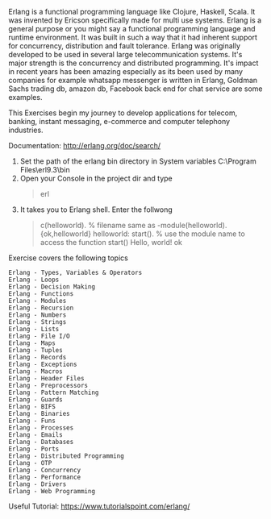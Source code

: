 Erlang is a functional programming language like Clojure, Haskell, Scala. It was invented by Ericson specifically made for multi use systems. 
Erlang is a general purpose or you might say a functional programming language and runtime environment.
It was built in such a way that it had inherent support for concurrency, distribution and fault tolerance. 
Erlang was originally developed to be used in several large telecommunication systems. 
It's major strength is the concurrency and distributed programming.
It's impact in recent years has been amazing especially as its been used by many companies 
for example whatsapp messenger is written in Erlang, Goldman Sachs trading db, amazon db, Facebook back end for chat service are some examples.

This Exercises begin my journey to develop applications for telecom, banking, instant messaging, e-commerce and computer telephony industries. 

Documentation: http://erlang.org/doc/search/

1. Set the path of the erlang bin directory in System variables
C:\Program Files\erl9.3\bin
2. Open your Console in the project dir and type
	> erl
3. It takes you to Erlang shell. Enter the follwong
	> c(helloworld). % filename same as -module(helloworld).
{ok,helloworld}
	> helloworld: start(). % use the module name to access the function start()
Hello, world!
ok

Exercise covers the following topics

	Erlang - Types, Variables & Operators
	Erlang - Loops
	Erlang - Decision Making
	Erlang - Functions
	Erlang - Modules
	Erlang - Recursion
	Erlang - Numbers
	Erlang - Strings
	Erlang - Lists
	Erlang - File I/O
	Erlang - Maps
	Erlang - Tuples
	Erlang - Records
	Erlang - Exceptions
	Erlang - Macros
	Erlang - Header Files
	Erlang - Preprocessors
	Erlang - Pattern Matching
	Erlang - Guards
	Erlang - BIFS
	Erlang - Binaries
	Erlang - Funs
	Erlang - Processes
	Erlang - Emails
	Erlang - Databases
	Erlang - Ports
	Erlang - Distributed Programming
	Erlang - OTP
	Erlang - Concurrency
	Erlang - Performance
	Erlang - Drivers
	Erlang - Web Programming
    
Useful Tutorial: https://www.tutorialspoint.com/erlang/
